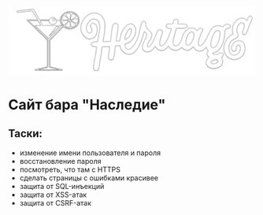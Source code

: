 ![Heritage Bar](/public/img/logo_negate.png)
# Сайт бара "Наследие"

## Таски:
* изменение имени пользователя и пароля
* восстановление пароля
* посмотреть, что там с HTTPS
* сделать страницы с ошибками красивее
* защита от SQL-инъекций
* защита от XSS-атак
* защита от CSRF-атак